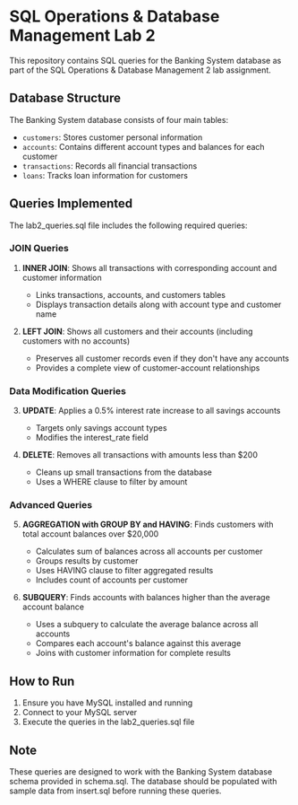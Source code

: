 # SQL Operations & Database Management Lab 2

This repository contains SQL queries for the Banking System database as part of the SQL Operations & Database Management 2 lab assignment.

## Database Structure

The Banking System database consists of four main tables:
- `customers`: Stores customer personal information
- `accounts`: Contains different account types and balances for each customer
- `transactions`: Records all financial transactions
- `loans`: Tracks loan information for customers

## Queries Implemented

The lab2_queries.sql file includes the following required queries:

### JOIN Queries
1. **INNER JOIN**: Shows all transactions with corresponding account and customer information
   - Links transactions, accounts, and customers tables
   - Displays transaction details along with account type and customer name

2. **LEFT JOIN**: Shows all customers and their accounts (including customers with no accounts)
   - Preserves all customer records even if they don't have any accounts
   - Provides a complete view of customer-account relationships

### Data Modification Queries
3. **UPDATE**: Applies a 0.5% interest rate increase to all savings accounts
   - Targets only savings account types
   - Modifies the interest_rate field

4. **DELETE**: Removes all transactions with amounts less than $200
   - Cleans up small transactions from the database
   - Uses a WHERE clause to filter by amount

### Advanced Queries
5. **AGGREGATION with GROUP BY and HAVING**: Finds customers with total account balances over $20,000
   - Calculates sum of balances across all accounts per customer
   - Groups results by customer
   - Uses HAVING clause to filter aggregated results
   - Includes count of accounts per customer

6. **SUBQUERY**: Finds accounts with balances higher than the average account balance
   - Uses a subquery to calculate the average balance across all accounts
   - Compares each account's balance against this average
   - Joins with customer information for complete results

## How to Run

1. Ensure you have MySQL installed and running
2. Connect to your MySQL server
3. Execute the queries in the lab2_queries.sql file

## Note

These queries are designed to work with the Banking System database schema provided in schema.sql. The database should be populated with sample data from insert.sql before running these queries.
